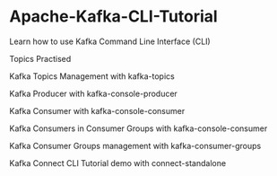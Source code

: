 # Apache-Kafka-CLI-Tutorial
Learn how to use Kafka Command Line Interface (CLI)

Topics Practised

Kafka Topics Management with kafka-topics

Kafka Producer with kafka-console-producer

Kafka Consumer with kafka-console-consumer

Kafka Consumers in Consumer Groups with kafka-console-consumer

Kafka Consumer Groups management with kafka-consumer-groups

Kafka Connect CLI Tutorial demo with connect-standalone
